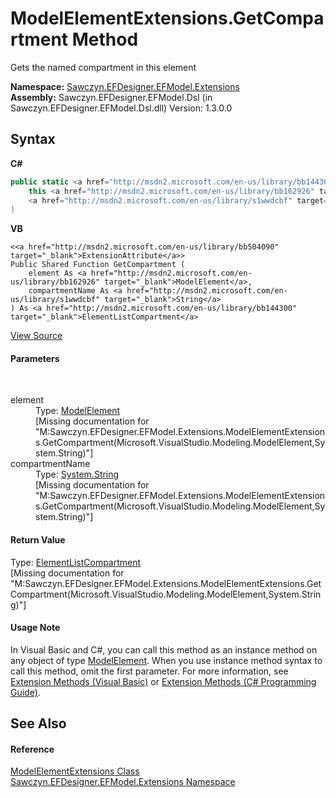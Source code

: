 # ModelElementExtensions.GetCompartment Method 
 

Gets the named compartment in this element

**Namespace:**&nbsp;<a href="N_Sawczyn_EFDesigner_EFModel_Extensions">Sawczyn.EFDesigner.EFModel.Extensions</a><br />**Assembly:**&nbsp;Sawczyn.EFDesigner.EFModel.Dsl (in Sawczyn.EFDesigner.EFModel.Dsl.dll) Version: 1.3.0.0

## Syntax

**C#**<br />
``` C#
public static <a href="http://msdn2.microsoft.com/en-us/library/bb144300" target="_blank">ElementListCompartment</a> GetCompartment(
	this <a href="http://msdn2.microsoft.com/en-us/library/bb162926" target="_blank">ModelElement</a> element,
	<a href="http://msdn2.microsoft.com/en-us/library/s1wwdcbf" target="_blank">string</a> compartmentName
)
```

**VB**<br />
``` VB
<<a href="http://msdn2.microsoft.com/en-us/library/bb504090" target="_blank">ExtensionAttribute</a>>
Public Shared Function GetCompartment ( 
	element As <a href="http://msdn2.microsoft.com/en-us/library/bb162926" target="_blank">ModelElement</a>,
	compartmentName As <a href="http://msdn2.microsoft.com/en-us/library/s1wwdcbf" target="_blank">String</a>
) As <a href="http://msdn2.microsoft.com/en-us/library/bb144300" target="_blank">ElementListCompartment</a>
```

<a href="https://github.com/msawczyn/EFDesigner/tree/master/src/Dsl/CustomCode/Extensions/ModelElementExtensions.cs#L67" title="View the source code">View Source</a><br />

#### Parameters
&nbsp;<dl><dt>element</dt><dd>Type: <a href="http://msdn2.microsoft.com/en-us/library/bb162926" target="_blank">ModelElement</a><br />\[Missing <param name="element"/> documentation for "M:Sawczyn.EFDesigner.EFModel.Extensions.ModelElementExtensions.GetCompartment(Microsoft.VisualStudio.Modeling.ModelElement,System.String)"\]</dd><dt>compartmentName</dt><dd>Type: <a href="http://msdn2.microsoft.com/en-us/library/s1wwdcbf" target="_blank">System.String</a><br />\[Missing <param name="compartmentName"/> documentation for "M:Sawczyn.EFDesigner.EFModel.Extensions.ModelElementExtensions.GetCompartment(Microsoft.VisualStudio.Modeling.ModelElement,System.String)"\]</dd></dl>

#### Return Value
Type: <a href="http://msdn2.microsoft.com/en-us/library/bb144300" target="_blank">ElementListCompartment</a><br />\[Missing <returns> documentation for "M:Sawczyn.EFDesigner.EFModel.Extensions.ModelElementExtensions.GetCompartment(Microsoft.VisualStudio.Modeling.ModelElement,System.String)"\]

#### Usage Note
In Visual Basic and C#, you can call this method as an instance method on any object of type <a href="http://msdn2.microsoft.com/en-us/library/bb162926" target="_blank">ModelElement</a>. When you use instance method syntax to call this method, omit the first parameter. For more information, see <a href="http://msdn.microsoft.com/en-us/library/bb384936.aspx">Extension Methods (Visual Basic)</a> or <a href="http://msdn.microsoft.com/en-us/library/bb383977.aspx">Extension Methods (C# Programming Guide)</a>.

## See Also


#### Reference
<a href="T_Sawczyn_EFDesigner_EFModel_Extensions_ModelElementExtensions">ModelElementExtensions Class</a><br /><a href="N_Sawczyn_EFDesigner_EFModel_Extensions">Sawczyn.EFDesigner.EFModel.Extensions Namespace</a><br />